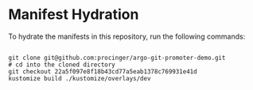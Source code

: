 
# Manifest Hydration

To hydrate the manifests in this repository, run the following commands:

```shell

git clone git@github.com:procinger/argo-git-promoter-demo.git
# cd into the cloned directory
git checkout 22a5f097e8f18b43cd77a5eab1378c769931e41d
kustomize build ./kustomize/overlays/dev
```
